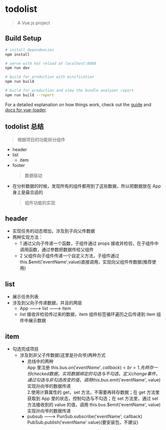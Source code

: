 # todolist

> A Vue.js project

## Build Setup

```bash
# install dependencies
npm install

# serve with hot reload at localhost:8080
npm run dev

# build for production with minification
npm run build

# build for production and view the bundle analyzer report
npm run build --report
```

For a detailed explanation on how things work, check out the [guide](http://vuejs-templates.github.io/webpack/) and [docs for vue-loader](http://vuejs.github.io/vue-loader).

## todolist 总结

> 根据项目的功能拆分组件

- header
- list
  - item
- footer
  > 数据驱动
- 在分析数据的时候，发现所有的组件都用到了这些数据，所以把数据放在 App 身上是最合适的
  > 组件功能的实现

## header

- 实现任务的动态增加，涉及到子向父传数据
- 两种实现方法：
  - 1 通过父向子传递一个函数，子组件通过 props 接收并检验，在子组件中调用函数，通过参数把数据传给父组件
  - 2 父组件向子组件传递一个自定义方法，子组件通过 this.\$emit('eventName',value)直接调用，实现向父组件传数据(推荐使用)

## list

- 展示任务列表
- 涉及到父向子传递数据，并且的两层
  - App ---> list ---> item
  - list 接收并检验传过来的数据，item 组件标签循环遍历之后传递到 item 组件中展示数据

## item

- 勾选完成项目
  - 涉及到非父子传数据(这里是孙向爷)两种方式
    - 总线中的两种<br>App 里注册 this.bus.$on('eventName', callback)<br> 1. 先转存一份checked数据，实现数据绑定的勾选与不勾选，定义change事件，通过勾选与非勾选改变的值，调用this.bus.$emit('eventName', value)实现孙向爷的数据传递<br>2.使用计算属性的 get，set 方法，不需要再转存数据；在 get 方法里获取到 App 里的状态，控制勾选与不勾选；在 set 方法里，通过 set 方法接收到的 value 的值，调用 this.bus.\$emit('eventName', value)实现孙向爷的数据传递
    - pubsub ---> PunSub.subscribe('eventName', callback)<br> PubSub.publish('eventName' value)(要安装包，不建议)
